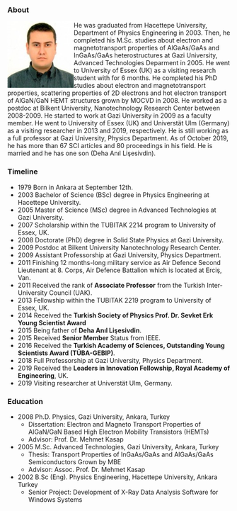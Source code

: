 
### About

<img align="left" src="files/Bora_Lisesivdin-251x300-150x150.jpg"> He was graduated from Hacettepe University, Department of Physics Engineering in 2003. Then, he completed his M.Sc. studies about electron and magnetotransport properties of AlGaAs/GaAs and InGaAs/GaAs heterostructures at Gazi University, Advanced Technologies Deparment in 2005. He went to University of Essex (UK) as a visiting research student with for 6 months. He completed his PhD studies about electron and magnetotransport properties, scattering properties of 2D electrons and hot electron transport of AlGaN/GaN HEMT structures grown by MOCVD in 2008. He worked as a postdoc at Bilkent University, Nanotechnology Research Center between 2008-2009. He started to work at Gazi University in 2009 as a faculty member. He went to University of Essex (UK) and Universtät Ulm (Germany) as a visiting researcher in 2013 and 2019, respectively. He is still working as a full professor at Gazi University, Physics Department. As of October 2019, he has more than 67 SCI articles and 80 proceedings in his field. He is married and he has one son (Deha Anıl Lişesivdin).

### Timeline

* 1979 Born in Ankara at September 12th.
* 2003 Bachelor of Science (BSc) degree in Physics Engineering at Hacettepe University.
* 2005 Master of Science (MSc) degree in Advanced Technologies at Gazi University.
* 2007 Scholarship within the TUBITAK 2214 program to University of Essex, UK.
* 2008 Doctorate (PhD) degree in Solid State Physics at Gazi University.
* 2009 Postdoc at Bilkent University Nanotechnology Research Center.
* 2009 Assistant Professorship at Gazi University, Physics Department.
* 2011 Finishing 12 months-long military service as Air Defence Second Lieutenant at 8. Corps, Air Defence Battalion which is located at Erciş, Van.
* 2011 Received the rank of **Associate Professor** from the Turkish Inter-University Council (UAK).
* 2013 Fellowship within the TUBITAK 2219 program to University of Essex, UK.
* 2014 Received the **Turkish Society of Physics Prof. Dr. Sevket Erk Young Scientist Award**
* 2015 Being father of **Deha Anıl Lişesivdin**.
* 2015 Received **Senior Member** Status from IEEE.
* 2016 Received the **Turkish Academy of Sciences, Outstanding Young Scientists Award (TÜBA-GEBIP)**.
* 2018 Full Professorship at Gazi University, Physics Department.
* 2019 Received the **Leaders in Innovation Fellowship, Royal Academy of Engineering**, UK.
* 2019 Visiting researcher at Universtät Ulm, Germany.

### Education

* 2008	Ph.D. Physics, Gazi University, Ankara, Turkey
  * Dissertation: Electron and Magneto Transport Properties of AlGaN/GaN Based High Electron Mobility Transistors (HEMTs)
  * Advisor: Prof. Dr. Mehmet Kasap
* 2005 	M.Sc. Advanced Technologies, Gazi University, Ankara, Turkey
  * Thesis: Transport Properties of InGaAs/GaAs and AlGaAs/GaAs Semiconductors Grown by MBE
  * Advisor: Assoc. Prof. Dr. Mehmet Kasap
* 2002	B.Sc (Eng). Physics Engineering, Hacettepe University, Ankara Turkey
  * Senior Project: Development of X-Ray Data Analysis Software for Windows Systems
